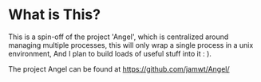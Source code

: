 What is This?
============

This is a spin-off of the project 'Angel', which is centralized around managing
multiple processes, this will only wrap a single process in a unix environment,
And I plan to build loads of useful stuff into it : ).

The project Angel can be found at https://github.com/jamwt/Angel/
